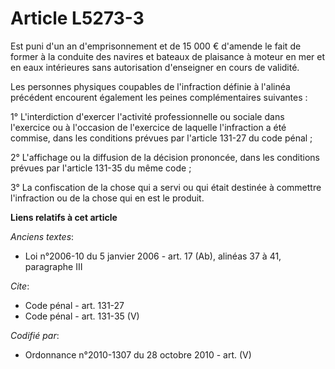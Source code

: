 # Article L5273-3

Est puni d'un an d'emprisonnement et de 15 000 € d'amende le fait de former à la conduite des navires et bateaux de plaisance
à moteur en mer et en eaux intérieures sans autorisation d'enseigner en cours de validité. 

Les personnes physiques coupables de l'infraction définie à l'alinéa précédent encourent également les peines complémentaires
suivantes : 

1° L'interdiction d'exercer l'activité professionnelle ou sociale dans l'exercice ou à l'occasion de l'exercice de laquelle
l'infraction a été commise, dans les conditions prévues par l'article 131-27 du code pénal ; 

2° L'affichage ou la diffusion de la décision prononcée, dans les conditions prévues par l'article 131-35 du même code ; 

3° La confiscation de la chose qui a servi ou qui était destinée à commettre l'infraction ou de la chose qui en est le
produit.

**Liens relatifs à cet article**

_Anciens textes_:

  - Loi n°2006-10 du 5 janvier 2006 - art. 17 (Ab), alinéas 37 à 41, paragraphe III

_Cite_:

  - Code pénal - art. 131-27
  - Code pénal - art. 131-35 (V)

_Codifié par_:

  - Ordonnance n°2010-1307 du 28 octobre 2010 - art. (V)
